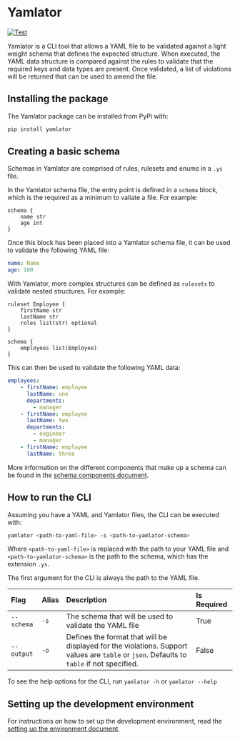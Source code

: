 # Yamlator

[![Test](https://github.com/Ryan95Z/Yamlator/actions/workflows/test.yaml/badge.svg)](https://github.com/Ryan95Z/Yamlator/actions/workflows/test.yaml)

Yamlator is a CLI tool that allows a YAML file to be validated against a light weight schema that defines the expected structure. When executed, the YAML data structure is compared against the rules to validate that the required keys and data types are present. Once validated, a list of violations will be returned that can be used to amend the file.

## Installing the package

The Yamlator package can be installed from PyPi with:

```bash
pip install yamlator
```

## Creating a basic schema

Schemas in Yamlator are comprised of rules, rulesets and enums in a `.ys` file.

In the Yamlator schema file, the entry point is defined in a `schema` block, which is the required as a minimum to valiate a file. For example:

```text
schema {
    name str
    age int
}
```

Once this block has been placed into a Yamlator schema file, it can be used to validate the following YAML file:

```yaml
name: Name
age: 100
```

With Yamlator, more complex structures can be defined as `rulesets` to validate nested structures. For example:

```text
ruleset Employee {
    firstName str
    lastName str
    roles list(str) optional
}

schema {
    employees list(Employee)
}
```

This can then be used to validate the following YAML data:

```yaml
employees:
    - firstName: employee
      lastName: one
      departments:
        - manager
    - firstName: employee
      lastName: two
      departments:
        - engineer
        - manager
    - firstName: employee
      lastName: three
```

More information on the different components that make up a schema can be found in the [schema components document](./docs/schema_components.md).

## How to run the CLI

Assuming you have a YAML and Yamlator files, the CLI can be executed with:

```bash
yamlator <path-to-yaml-file> -s <path-to-yamlator-schema>
```

Where `<path-to-yaml-file>` is replaced with the path to your YAML file and `<path-to-yamlator-schema>` is the path to the schema, which has the extension `.ys`.

The first argument for the CLI is always the path to the YAML file.

| Flag | Alias | Description | Is Required |
|:-----|:------|:------------|:------------|
| `--schema` | `-s` | The schema that will be used to validate the YAML file | True |
| `--output` | `-o` | Defines the format that will be displayed for the violations. Support values are `table` or `json`. Defaults to `table` if not specified. | False |

To see the help options for the CLI, run `yamlator -h` or `yamlator --help`

## Setting up the development environment

For instructions on how to set up the development environment, read the [setting up the environment document](./docs/setting_up_the_environment.md).
